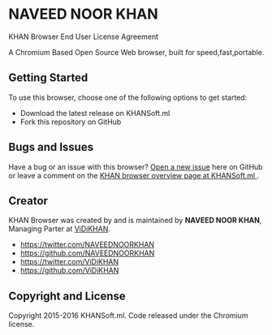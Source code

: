 # NAVEED NOOR KHAN
KHAN Browser
End User License Agreement

A Chromium Based Open Source Web browser, built for speed,fast,portable.
## Getting Started

To use this browser, choose one of the following options to get started:
* Download the latest release on KHANSoft.ml
* Fork this repository on GitHub

## Bugs and Issues

Have a bug or an issue with this browser? [Open a new issue](https://github.com/khanbrowser/issues) here on GitHub or leave a comment on the [KHAN browser overview page at KHANSoft.ml ](https://github.com/khanbrowser).

## Creator

KHAN Browser was created by and is maintained by **NAVEED NOOR KHAN**, Managing Parter at [ViDiKHAN](http://ViDiKHAN.blogspot.com/).

* https://twitter.com/NAVEEDNOORKHAN
* https://github.com/NAVEEDNOORKHAN
* https://twitter.com/ViDiKHAN
* https://github.com/ViDiKHAN


## Copyright and License

Copyright 2015-2016 KHANSoft.ml. Code released under the Chromium license.
